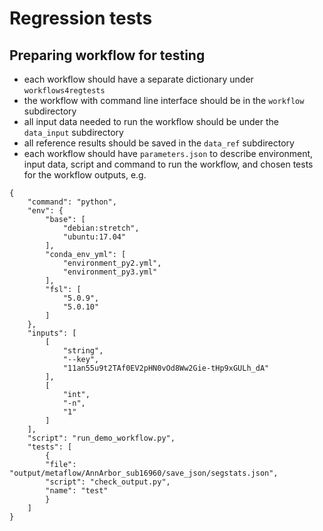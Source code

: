 # Regression tests

## Preparing workflow for testing 

* each workflow should have a separate dictionary under `workflows4regtests`
* the workflow with command line interface should be in the `workflow` subdirectory
* all input data needed to run the workflow should be under the `data_input` subdirectory
* all reference results should be saved in the `data_ref` subdirectory
* each workflow should have `parameters.json` to describe environment, input data, script and command to run the workflow, and chosen tests for the workflow outputs, e.g.

```
{
    "command": "python",
    "env": {
        "base": [
            "debian:stretch",
            "ubuntu:17.04"
        ],
        "conda_env_yml": [
            "environment_py2.yml",
            "environment_py3.yml"
        ],
        "fsl": [
            "5.0.9",
            "5.0.10"
        ]
    },
    "inputs": [
        [
            "string",
            "--key",
            "11an55u9t2TAf0EV2pHN0vOd8Ww2Gie-tHp9xGULh_dA"
        ],
        [
            "int",
            "-n",
            "1"
        ]
    ],
    "script": "run_demo_workflow.py",
    "tests": [
        {
        "file": "output/metaflow/AnnArbor_sub16960/save_json/segstats.json", 
        "script": "check_output.py", 
        "name": "test"
        }
    ]
}
```
